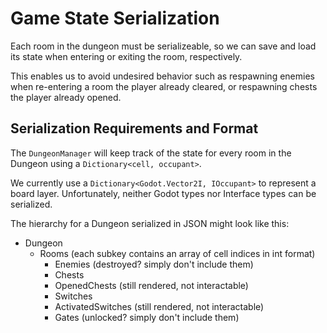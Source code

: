 # Game State Serialization

Each room in the dungeon must be serializeable, so we can save and load its
state when entering or exiting the room, respectively.

This enables us to avoid undesired behavior such as respawning enemies when
re-entering a room the player already cleared, or respawning chests the player
already opened.

## Serialization Requirements and Format

The `DungeonManager` will keep track of the state for every room in the
Dungeon using a `Dictionary<cell, occupant>`.

We currently use a `Dictionary<Godot.Vector2I, IOccupant>` to represent a board
layer. Unfortunately, neither Godot types nor Interface types can be
serialized.

The hierarchy for a Dungeon serialized in JSON might look like this:

- Dungeon
  - Rooms (each subkey contains an array of cell indices in int format)
    - Enemies (destroyed? simply don't include them)
	- Chests
	- OpenedChests (still rendered, not interactable)
	- Switches
	- ActivatedSwitches (still rendered, not interactable)
	- Gates (unlocked? simply don't include them)